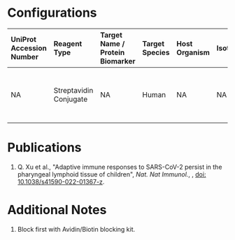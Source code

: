 # Configurations

| UniProt Accession Number   | Reagent Type           | Target Name / Protein Biomarker   | Target Species   | Host Organism   | Isotype   | Clonality   | Vendor                   | Catalog Number   | Conjugate   | RRID   | Availability   | Method                 | Tissue Preservation   | Target Tissue   | Tissue State   | Detergent         | Antigen Retrieval Conditions                                  | Dye Inactivation Conditions   | Recommend   | Agree                                    | Disagree   | Contributor         | Notes       |
|:---------------------------|:-----------------------|:----------------------------------|:-----------------|:----------------|:----------|:------------|:-------------------------|:-----------------|:------------|:-------|:---------------|:-----------------------|:----------------------|:----------------|:---------------|:------------------|:--------------------------------------------------------------|:------------------------------|:------------|:-----------------------------------------|:-----------|:--------------------|:------------|
| NA                         | Streptavidin Conjugate | NA                                | Human            | NA              | NA        | NA          | Thermo Fisher Scientific | S11224           | AF532       | NA     | Stock          | Multiplexed 2D Imaging | FFPE                  | Tonsil          | NA             | 0.3% Triton-X-100 | pH 6 for 40 minutes at 95C (AR6 Akoya Biosciences AR600250ML) | NA                            | Yes         | 0000-0003-4379-8967 [[1](#publications)] | NA         | 0000-0003-4379-8967 | [1](#notes) |

# Publications

<a name="publications"></a>
1. Q. Xu et al., "Adaptive immune responses to SARS-CoV-2 persist in the pharyngeal lymphoid tissue of children", *Nat. Nat Immunol.*, , [doi: 10.1038/s41590-022-01367-z](https://doi.org/10.1038/s41590-022-01367-z).


# Additional Notes

<a name="notes"></a>
1. Block first with Avidin/Biotin blocking kit.
